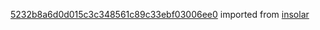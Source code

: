 [5232b8a6d0d015c3c348561c89c33ebf03006ee0](https://github.com/insolar/insolar/commit/5232b8a6d0d015c3c348561c89c33ebf03006ee0) imported from [insolar](https://github.com/insolar/insolar)
